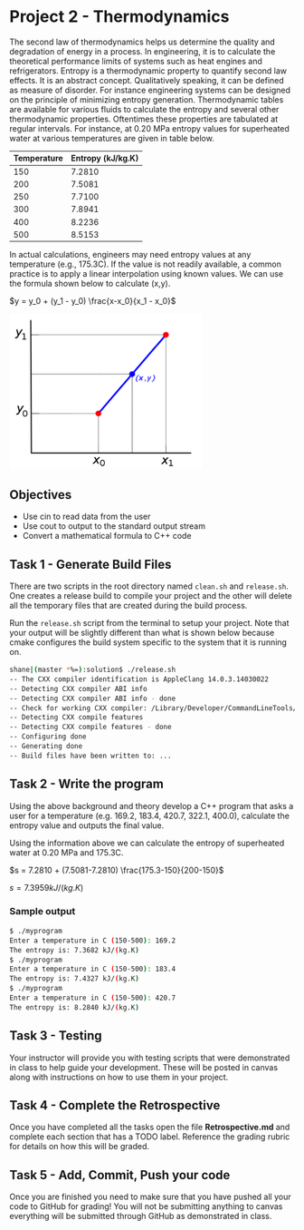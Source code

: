 # Project 2 - Thermodynamics

The second law of thermodynamics helps us determine the quality and
degradation of energy in a process. In engineering, it is to calculate
the theoretical performance limits of systems such as heat engines
and refrigerators. Entropy is a thermodynamic property to quantify
second law effects. It is an abstract concept. Qualitatively speaking,
it can be defined as measure of disorder. For instance engineering
systems can be designed on the principle of minimizing entropy generation.
Thermodynamic tables are available for various fluids to calculate
the entropy and several other thermodynamic properties. Oftentimes
these properties are tabulated at regular intervals. For instance,
at 0.20 MPa entropy values for superheated water at various temperatures
are given in table below.

| Temperature | Entropy (kJ/kg.K) |
| ----------- | ----------------- |
| 150         | 7.2810            |
| 200         | 7.5081            |
| 250         | 7.7100            |
| 300         | 7.8941            |
| 400         | 8.2236            |
| 500         | 8.5153            |

In actual calculations, engineers may need entropy values at any temperature
(e.g., 175.3C).  If the value is not readily available, a common practice is to
apply a linear interpolation using known values. We can use the formula shown
below to calculate (x,y).

$`y = y_0 + (y_1 - y_0) \frac{x-x_0}{x_1 - x_0}`$

![graph](graph.png)

## Objectives

- Use cin to read data from the user
- Use cout to output to the standard output stream
- Convert a mathematical formula to C++ code

## Task 1 - Generate Build Files

There are two scripts in the root directory named `clean.sh` and `release.sh`.
One creates a release build to compile your project and the other will delete
all the temporary files that are created during the build process.

Run the `release.sh` script from the terminal to setup your project. Note
that your output will be slightly different than what is shown below because
cmake configures the build system specific to the system that it is running on.

```bash
shane|(master *%=):solution$ ./release.sh
-- The CXX compiler identification is AppleClang 14.0.3.14030022
-- Detecting CXX compiler ABI info
-- Detecting CXX compiler ABI info - done
-- Check for working CXX compiler: /Library/Developer/CommandLineTools/usr/bin/c++ - skipped
-- Detecting CXX compile features
-- Detecting CXX compile features - done
-- Configuring done
-- Generating done
-- Build files have been written to: ...
```

## Task 2 - Write the program

Using the above background and theory develop a C++ program that asks a user for
a temperature (e.g. 169.2, 183.4, 420.7, 322.1, 400.0), calculate the entropy
value and outputs the final value.

Using the information above we can calculate the entropy of superheated water at
0.20 MPa and 175.3C.

$`s = 7.2810 + (7.5081-7.2810)  \frac{175.3-150}{200-150}`$

$`s = 7.3959 kJ/(kg.K)`$

### Sample output

```bash
$ ./myprogram
Enter a temperature in C (150-500): 169.2
The entropy is: 7.3682 kJ/(kg.K)
$ ./myprogram
Enter a temperature in C (150-500): 183.4
The entropy is: 7.4327 kJ/(kg.K)
$ ./myprogram
Enter a temperature in C (150-500): 420.7
The entropy is: 8.2840 kJ/(kg.K)
```

## Task 3 - Testing

Your instructor will provide you with testing scripts that were demonstrated in
class to help guide your development. These will be posted in canvas along with
instructions on how to use them in your project.

## Task 4 - Complete the Retrospective

Once you have completed all the tasks open the file **Retrospective.md** and
complete each section that has a TODO label. Reference the grading rubric
for details on how this will be graded.

## Task 5 - Add, Commit, Push your code

Once you are finished you need to make sure that you have pushed all your code
to GitHub for grading! You will not be submitting anything to canvas everything
will be submitted through GitHub as demonstrated in class.
